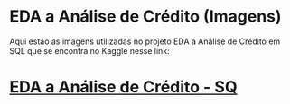 # EDA a Análise de Crédito (Imagens)

Aqui estão as imagens utilizadas no projeto EDA a Análise de Crédito em SQL que se encontra no Kaggle nesse link:

# [EDA a Análise de Crédito - SQ]([URL](https://www.kaggle.com/code/leonardolc/eda-e-an-lise-de-cr-dito))
